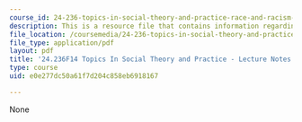```yaml
---
course_id: 24-236-topics-in-social-theory-and-practice-race-and-racism-fall-2014
description: This is a resource file that contains information regarding session 26.
file_location: /coursemedia/24-236-topics-in-social-theory-and-practice-race-and-racism-fall-2014/e0e277dc50a61f7d204c858eb6918167_MIT24_236F14_Sess26.pdf
file_type: application/pdf
layout: pdf
title: '24.236F14 Topics In Social Theory and Practice - Lecture Notes: Reparations'
type: course
uid: e0e277dc50a61f7d204c858eb6918167

---
```

None
